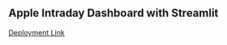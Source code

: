 ## Apple Intraday Dashboard with Streamlit

[Deployment Link](https://apple-intraday-dashboard-with-app-4fawnmmzya8elpjgzp6vbb.streamlit.app/)
